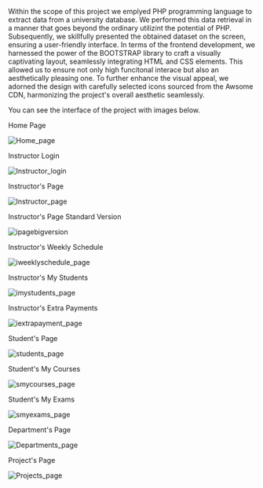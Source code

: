 Within the scope of this project we emplyed PHP programming language to extract data from a university database.
We performed this data retrieval in a manner that goes beyond the ordinary utilizint the potential of PHP. 
Subsequently, we skillfully presented the obtained dataset on the screen, ensuring a user-friendly interface. 
In terms of the frontend development, we harnessed the power of the BOOTSTRAP library to craft a visually 
captivating layout, seamlessly integrating HTML and CSS elements. This allowed us to ensure not only high 
funcitonal interace but also an aesthetically pleasing one. To further enhance the visual appeal, we adorned 
the design with carefully selected icons sourced from the Awsome CDN, harmonizing the project's overall aesthetic seamlessly.

You can see the interface of the project with images below.

Home Page

![Home_page](https://github.com/muzaffertuna/Database-Project/assets/92475119/566ab148-7d2f-4ff9-91a5-1c24a510bf30)

Instructor Login 

![Instructor_login](https://github.com/muzaffertuna/Database-Project/assets/92475119/9de605a6-fe30-4dc7-b2b2-29477204c6f8)

Instructor's Page

![Instructor_page](https://github.com/muzaffertuna/Database-Project/assets/92475119/d43a2fb6-126c-4592-aa2b-e7b075a1e75a)

Instructor's Page Standard Version

![ipagebigversion](https://github.com/muzaffertuna/Database-Project/assets/92475119/f8e7cad5-66b5-49a6-be75-1714cad77f6e)

Instructor's Weekly Schedule

![iweeklyschedule_page](https://github.com/muzaffertuna/Database-Project/assets/92475119/63fa9831-9520-4c5d-ad6c-d8df255a764e)

Instructor's My Students

![imystudents_page](https://github.com/muzaffertuna/Database-Project/assets/92475119/1dbe8f82-97bb-4357-892f-68352107de8a)

Instructor's Extra Payments

![iextrapayment_page](https://github.com/muzaffertuna/Database-Project/assets/92475119/102e8140-f2a6-4d96-bf40-92af179d5802)

Student's Page

![students_page](https://github.com/muzaffertuna/Database-Project/assets/92475119/dd0991c4-ee73-47ea-b4fc-301708809b69)

Student's My Courses

![smycourses_page](https://github.com/muzaffertuna/Database-Project/assets/92475119/751253fe-1f56-41c4-8cc0-fe6970ace732)

Student's My Exams

![smyexams_page](https://github.com/muzaffertuna/Database-Project/assets/92475119/94dd59ec-d7d7-4408-9c1a-9519064f49e3)

Department's Page

![Departments_page](https://github.com/muzaffertuna/Database-Project/assets/92475119/c517f2a0-04eb-4f11-92e2-6b91d09fb24f)

Project's Page

![Projects_page](https://github.com/muzaffertuna/Database-Project/assets/92475119/147acf79-4412-45f5-886c-70153d16dc71)


